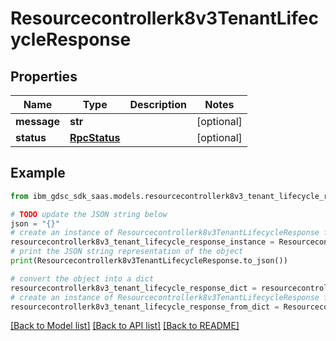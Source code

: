 # Resourcecontrollerk8v3TenantLifecycleResponse


## Properties

Name | Type | Description | Notes
------------ | ------------- | ------------- | -------------
**message** | **str** |  | [optional] 
**status** | [**RpcStatus**](RpcStatus.md) |  | [optional] 

## Example

```python
from ibm_gdsc_sdk_saas.models.resourcecontrollerk8v3_tenant_lifecycle_response import Resourcecontrollerk8v3TenantLifecycleResponse

# TODO update the JSON string below
json = "{}"
# create an instance of Resourcecontrollerk8v3TenantLifecycleResponse from a JSON string
resourcecontrollerk8v3_tenant_lifecycle_response_instance = Resourcecontrollerk8v3TenantLifecycleResponse.from_json(json)
# print the JSON string representation of the object
print(Resourcecontrollerk8v3TenantLifecycleResponse.to_json())

# convert the object into a dict
resourcecontrollerk8v3_tenant_lifecycle_response_dict = resourcecontrollerk8v3_tenant_lifecycle_response_instance.to_dict()
# create an instance of Resourcecontrollerk8v3TenantLifecycleResponse from a dict
resourcecontrollerk8v3_tenant_lifecycle_response_from_dict = Resourcecontrollerk8v3TenantLifecycleResponse.from_dict(resourcecontrollerk8v3_tenant_lifecycle_response_dict)
```
[[Back to Model list]](../README.md#documentation-for-models) [[Back to API list]](../README.md#documentation-for-api-endpoints) [[Back to README]](../README.md)


